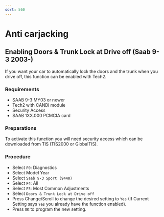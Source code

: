 ```yaml
---
sort: 560
---
```

# Anti carjacking

## Enabling Doors & Trunk Lock at Drive off (Saab 9-3 2003-)

If you want your car to automatically lock the doors and the trunk when you drive off, this function can be enabled with Tech2.

### Requirements

* SAAB 9-3 MY03 or newer
* Tech2 with CANDi module
* Security Access
* SAAB 1XX.000 PCMCIA card

### Preparations

To activate this function you will need security access which can be downloaded from TIS (TIS2000 or GlobalTIS).

### Procedure

* Select `F0`: Diagnostics
* Select Model Year
* Select `Saab 9-3 Sport (9440)`
* Select `F4`: All
* Select `F5`: Most Common Adjustments
* Select `Doors & Trunk Lock at Drive off`
* Press Change/Scroll to change the desired setting to `Yes` (If Current Setting says `Yes` you already have the function enabled).
* Press `OK` to program the new setting.
